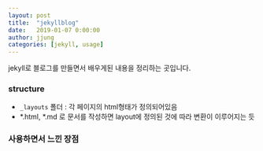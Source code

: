 ```yaml
---
layout: post
title:  "jekyllblog"
date:   2019-01-07 0:00:00
author: jjung
categories: [jekyll, usage]
---
```


jekyll로 블로그를 만들면서 배우게된 내용을 정리하는 곳입니다.

### structure
- `_layouts` 폴더 : 각 페이지의 html형태가 정의되어있음
- *.html, *.md 로 문서를 작성하면 layout에 정의된 것에 따라 변환이 이루어지는 듯

### 사용하면서 느낀 장점

